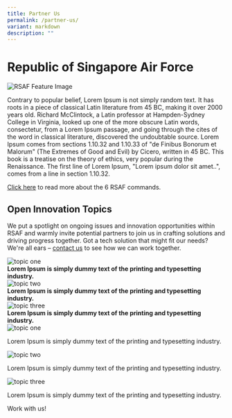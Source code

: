 ```yaml
---
title: Partner Us
permalink: /partner-us/
variant: markdown
description: ""
---
```

<style>.bp-button, .card-link{text-decoration: none !important;}  h5.has-text-white { color: white !important; }</style>
<h1>Republic of Singapore Air Force</h1>
<img alt="RSAF Feature Image" src="https://www.mindef.gov.sg/web/wcm/connect/mindef/cd053e3f-659c-42af-a6db-dd5856ab1183/11jul23_nr-photo3.jpg?MOD=AJPERES">
<p>
Contrary to popular belief, Lorem Ipsum is not simply random text. It has roots in a piece of classical Latin literature from 45 BC, making it over 2000 years old. Richard McClintock, a Latin professor at Hampden-Sydney College in Virginia, looked up one of the more obscure Latin words, consectetur, from a Lorem Ipsum passage, and going through the cites of the word in classical literature, discovered the undoubtable source. Lorem Ipsum comes from sections 1.10.32 and 1.10.33 of "de Finibus Bonorum et Malorum" (The Extremes of Good and Evil) by Cicero, written in 45 BC. This book is a treatise on the theory of ethics, very popular during the Renaissance. The first line of Lorem Ipsum, "Lorem ipsum dolor sit amet..", comes from a line in section 1.10.32.
	
<a href="https://www.mindef.gov.sg/web/portal/rsaf/rsaf-forces/commands">Click here</a> to read more about the 6 RSAF commands. 
</p>

<h2>Open Innovation Topics</h2>
<p> We put a spotlight on ongoing issues and innovation opportunities within RSAF and warmly invite potential partners to join us in crafting solutions and driving progress together. Got a tech solution that might fit our needs? We're all ears – <a href="https://www.mindef.gov.sg/web/portal/rsaf/home/">contact us</a> to see how we can work together.
</p>
<div>
	<div class="row">
  <div class="col">
    <div class="card sgds">
      <a href="https://www.mindef.gov.sg/web/portal/rsaf/rsaf-forces/commands/detail/air-combat-command" class="card-link">
        <img src="https://i.imgur.com/ghBAE8v.jpg" alt="topic one" class="card-img-top">
      </a>
      <div class="header">
        <b>Lorem Ipsum is simply dummy text of the printing and typesetting industry. </b>
      </div>
    </div>
  </div>
  <div class="col">
    <div class="card sgds">
      <a href="https://www.mindef.gov.sg/web/portal/rsaf/rsaf-forces/commands/detail/air-defence-operations-command" class="card-link">
        <img src="https://i.imgur.com/ghBAE8v.jpg" alt="topic two" class="card-img-top">
      </a>
      <div class="header">
       <b>Lorem Ipsum is simply dummy text of the printing and typesetting industry. </b>
      </div>
    </div>
  </div>
  <div class="col">
    <div class="card sgds">
      <a href="https://www.mindef.gov.sg/web/portal/rsaf/rsaf-forces/commands/detail/air-power-generation-command" class="card-link">
       <img src="https://i.imgur.com/ghBAE8v.jpg" alt="topic three" class="card-img-top">
      </a>
      <div class="header">
        <b>Lorem Ipsum is simply dummy text of the printing and typesetting industry. </b>
      </div>
    </div>
  </div>
</div>
<div>
	<div class="row">
  <div class="col">
    <div class="card sgds">
      <a href="https://www.mindef.gov.sg/web/portal/rsaf/rsaf-forces/commands/detail/air-combat-command" class="card-link">
        <img src="https://i.imgur.com/ghBAE8v.jpg" alt="topic one" class="card-img-top">
      </a>
      <div class="header">
        <p>Lorem Ipsum is simply dummy text of the printing and typesetting industry. </p>
      </div>
    </div>
  </div>
  <div class="col">
    <div class="card sgds">
      <a href="https://www.mindef.gov.sg/web/portal/rsaf/rsaf-forces/commands/detail/air-defence-operations-command" class="card-link">
        <img src="https://i.imgur.com/ghBAE8v.jpg" alt="topic two" class="card-img-top">
      </a>
      <div class="header">
       <p>Lorem Ipsum is simply dummy text of the printing and typesetting industry. </p>
      </div>
    </div>
  </div>
  <div class="col">
    <div class="card sgds">
      <a href="https://www.mindef.gov.sg/web/portal/rsaf/rsaf-forces/commands/detail/air-power-generation-command" class="card-link">
       <img src="https://i.imgur.com/ghBAE8v.jpg" alt="topic three" class="card-img-top">
      </a>
      <div class="header">
        <p>Lorem Ipsum is simply dummy text of the printing and typesetting industry. </p>
      </div>
    </div>
  </div>
</div>
<p><a class="bp-button is-primary is-uppercase search-button" href="https://www.mindef.gov.sg/web/portal/rsaf/home/">Work with us!</a></p></div></div>